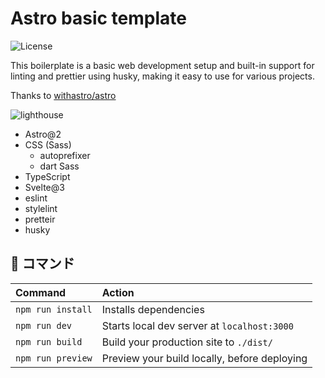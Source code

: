 # Astro basic template

![License](http://img.shields.io/badge/license-MIT-green.svg?style=flat)

This boilerplate is a basic web development setup and built-in support for linting and prettier using husky, making it easy to use for various projects.

Thanks to [withastro/astro](https://github.com/withastro/astro)

![lighthouse](https://user-images.githubusercontent.com/3760515/219935920-0b93b201-6f93-4416-8ab5-045b342e4499.png)

- Astro@2
- CSS (Sass)
  - autoprefixer
  - dart Sass
- TypeScript
- Svelte@3
- eslint
- stylelint
- pretteir
- husky

## 🧞 コマンド

| Command                | Action                                             |
| :--------------------- | :------------------------------------------------- |
| `npm run install`         | Installs dependencies                              |
| `npm run dev`             | Starts local dev server at `localhost:3000`        |
| `npm run build`           | Build your production site to `./dist/`            |
| `npm run preview`         | Preview your build locally, before deploying       |
